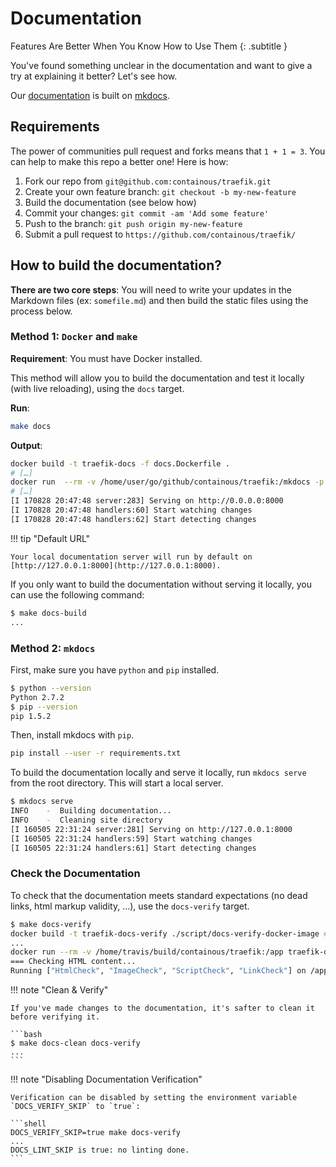 # Documentation

Features Are Better When You Know How to Use Them
{: .subtitle }

You've found something unclear in the documentation and want to give a try at explaining it better? Let's see how.

Our [documentation](https://docs.traefik.io/) is built on [mkdocs](https://mkdocs.org/).

## Requirements

The power of communities pull request and forks means that `1 + 1 = 3`. You can help to make this repo a better one! Here is how:

1. Fork our repo from `git@github.com:containous/traefik.git`
2. Create your own feature branch: `git checkout -b my-new-feature`
3. Build the documentation (see below how)
4. Commit your changes: `git commit -am 'Add some feature'`
5. Push to the branch: `git push origin my-new-feature`
6. Submit a pull request to `https://github.com/containous/traefik/`

## How to build the documentation?

**There are two core steps**: You will need to write your updates in the Markdown files (ex: `somefile.md`) and then build the static files using the process below. 

### Method 1: `Docker` and `make`

**Requirement**: You must have Docker installed.

This method will allow you to build the documentation and test it locally (with live reloading), using the `docs` target.

**Run**:

```bash
make docs
```

**Output**:

```bash
docker build -t traefik-docs -f docs.Dockerfile .
# […]
docker run  --rm -v /home/user/go/github/containous/traefik:/mkdocs -p 8000:8000 traefik-docs mkdocs serve
# […]
[I 170828 20:47:48 server:283] Serving on http://0.0.0.0:8000
[I 170828 20:47:48 handlers:60] Start watching changes
[I 170828 20:47:48 handlers:62] Start detecting changes
```

!!! tip "Default URL"

    Your local documentation server will run by default on [http://127.0.0.1:8000](http://127.0.0.1:8000).

If you only want to build the documentation without serving it locally, you can use the following command:

```bash
$ make docs-build
...
```

### Method 2: `mkdocs`

First, make sure you have `python` and `pip` installed.

```bash
$ python --version
Python 2.7.2
$ pip --version
pip 1.5.2
```

Then, install mkdocs with `pip`.

```bash
pip install --user -r requirements.txt
```

To build the documentation locally and serve it locally, run `mkdocs serve` from the root directory.
This will start a local server.

```bash
$ mkdocs serve
INFO    -  Building documentation...
INFO    -  Cleaning site directory
[I 160505 22:31:24 server:281] Serving on http://127.0.0.1:8000
[I 160505 22:31:24 handlers:59] Start watching changes
[I 160505 22:31:24 handlers:61] Start detecting changes
```

### Check the Documentation

To check that the documentation meets standard expectations (no dead links, html markup validity, ...), use the `docs-verify` target.

```bash
$ make docs-verify
docker build -t traefik-docs-verify ./script/docs-verify-docker-image ## Build Validator image
...
docker run --rm -v /home/travis/build/containous/traefik:/app traefik-docs-verify ## Check for dead links and w3c compliance
=== Checking HTML content...
Running ["HtmlCheck", "ImageCheck", "ScriptCheck", "LinkCheck"] on /app/site/basics/index.html on *.html...
```

!!! note "Clean & Verify"

    If you've made changes to the documentation, it's safter to clean it before verifying it. 

    ```bash
    $ make docs-clean docs-verify
    ...
    ```

!!! note "Disabling Documentation Verification"

    Verification can be disabled by setting the environment variable `DOCS_VERIFY_SKIP` to `true`:
    
    ```shell
    DOCS_VERIFY_SKIP=true make docs-verify
    ...
    DOCS_LINT_SKIP is true: no linting done.
    ```
